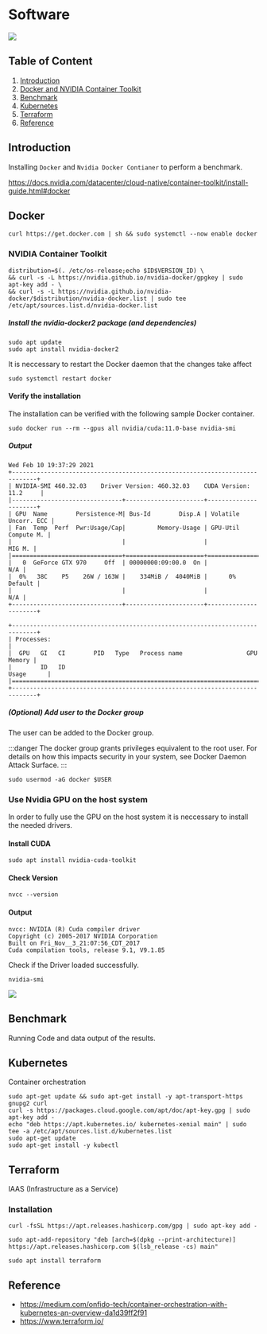 # Software

![](https://i.imgur.com/7KqCuh1.jpg)

## Table of Content
1. [Introduction](#introduction)
1. [Docker and NVIDIA Container Toolkit](#requirements-and-dependencies)
1. [Benchmark](#benchmark)
1. [Kubernetes](#kubernetes)
1. [Terraform](#terraform)
1. [Reference](#reference)

## Introduction

Installing `Docker` and `Nvidia Docker Contianer` to perform a benchmark.

https://docs.nvidia.com/datacenter/cloud-native/container-toolkit/install-guide.html#docker

## Docker

```shell=
curl https://get.docker.com | sh && sudo systemctl --now enable docker
```

### NVIDIA Container Toolkit

```shell=
distribution=$(. /etc/os-release;echo $ID$VERSION_ID) \
&& curl -s -L https://nvidia.github.io/nvidia-docker/gpgkey | sudo apt-key add - \
&& curl -s -L https://nvidia.github.io/nvidia-docker/$distribution/nvidia-docker.list | sudo tee /etc/apt/sources.list.d/nvidia-docker.list
```


##### Install the nvidia-docker2 package (and dependencies)

```shell=
sudo apt update
sudo apt install nvidia-docker2
```

It is neccessary to restart the Docker daemon that the changes take affect

```shell=
sudo systemctl restart docker
```

#### Verify the installation
The installation can be verified with the following sample Docker container.
```shell=
sudo docker run --rm --gpus all nvidia/cuda:11.0-base nvidia-smi
```

##### Output

```
Wed Feb 10 19:37:29 2021       
+-----------------------------------------------------------------------------+
| NVIDIA-SMI 460.32.03    Driver Version: 460.32.03    CUDA Version: 11.2     |
|-------------------------------+----------------------+----------------------+
| GPU  Name        Persistence-M| Bus-Id        Disp.A | Volatile Uncorr. ECC |
| Fan  Temp  Perf  Pwr:Usage/Cap|         Memory-Usage | GPU-Util  Compute M. |
|                               |                      |               MIG M. |
|===============================+======================+======================|
|   0  GeForce GTX 970     Off  | 00000000:09:00.0  On |                  N/A |
|  0%   38C    P5    26W / 163W |    334MiB /  4040MiB |      0%      Default |
|                               |                      |                  N/A |
+-------------------------------+----------------------+----------------------+
                                                                               
+-----------------------------------------------------------------------------+
| Processes:                                                                  |
|  GPU   GI   CI        PID   Type   Process name                  GPU Memory |
|        ID   ID                                                   Usage      |
|=============================================================================|
+-----------------------------------------------------------------------------+
```

##### (Optional) Add user to the Docker group
The user can be added to the Docker group.

:::danger
The docker group grants privileges equivalent to the root user. For details on how this impacts security in your system, see Docker Daemon Attack Surface.
:::

```shell=
sudo usermod -aG docker $USER
```

### Use Nvidia GPU on the host system
In order to fully use the GPU on the host system it is neccessary to install the needed drivers.
#### Install CUDA
```shell=
sudo apt install nvidia-cuda-toolkit
```


#### Check Version
```shell=
nvcc --version
```

#### Output
```shell=
nvcc: NVIDIA (R) Cuda compiler driver
Copyright (c) 2005-2017 NVIDIA Corporation
Built on Fri_Nov__3_21:07:56_CDT_2017
Cuda compilation tools, release 9.1, V9.1.85
```

Check if the Driver loaded successfully.

```shell=
nvidia-smi
```

![](https://i.imgur.com/W160JfL.png)

## Benchmark
Running Code and data output of the results.

## Kubernetes
Container orchestration

```shell
sudo apt-get update && sudo apt-get install -y apt-transport-https gnupg2 curl
curl -s https://packages.cloud.google.com/apt/doc/apt-key.gpg | sudo apt-key add -
echo "deb https://apt.kubernetes.io/ kubernetes-xenial main" | sudo tee -a /etc/apt/sources.list.d/kubernetes.list
sudo apt-get update
sudo apt-get install -y kubectl
```

## Terraform
IAAS (Infrastructure as a Service)

### Installation
```shell
curl -fsSL https://apt.releases.hashicorp.com/gpg | sudo apt-key add -
```

```shell
sudo apt-add-repository "deb [arch=$(dpkg --print-architecture)] https://apt.releases.hashicorp.com $(lsb_release -cs) main"
```

```shell
sudo apt install terraform
```

## Reference
* https://medium.com/onfido-tech/container-orchestration-with-kubernetes-an-overview-da1d39ff2f91
* https://www.terraform.io/